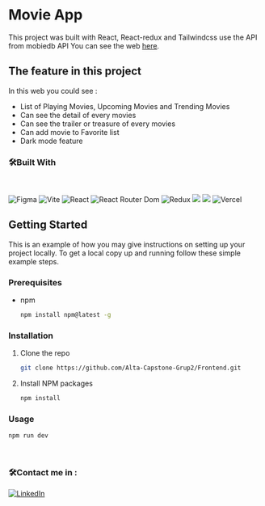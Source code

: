 # Movie App

This project was built with React, React-redux and Tailwindcss use the API from mobiedb API
You can see the web [here](https://mymovies-app-react-git.vercel.app/).

## The feature in this project
In this web you could see :
- List of Playing Movies, Upcoming Movies and Trending Movies
- Can see the detail of every movies
- Can see the trailer or treasure of every movies
- Can add movie to Favorite list
- Dark mode feature

### 🛠️Built With

<br>

![Figma](https://img.shields.io/badge/figma-%23F24E1E.svg?style=for-the-badge&logo=figma&logoColor=white)
![Vite](https://img.shields.io/badge/vite-%23646CFF.svg?style=for-the-badge&logo=vite&logoColor=white)
![React](https://img.shields.io/badge/react-%2320232a.svg?style=for-the-badge&logo=react&logoColor=%2361DAFB)
![React Router Dom](https://img.shields.io/badge/React_Router-CA4245?style=for-the-badge&logo=react-router&logoColor=white)
![Redux](https://img.shields.io/badge/redux-%23593d88.svg?style=for-the-badge&logo=redux&logoColor=white)
<img src="https://img.shields.io/badge/Tailwind_CSS-38B2AC?style=for-the-badge&logo=tailwind-css&logoColor=white" />
<img src="https://img.shields.io/badge/DaisyUi-FFFF00?style=for-the-badge&logo=daisyui&logoColor=white" />
![Vercel](https://img.shields.io/badge/Vercel-000000?style=for-the-badge&logo=vercel&logoColor=white)


## Getting Started

This is an example of how you may give instructions on setting up your project locally.
To get a local copy up and running follow these simple example steps.

### Prerequisites

- npm
  ```sh
  npm install npm@latest -g
  ```

### Installation

1. Clone the repo
   ```sh
   git clone https://github.com/Alta-Capstone-Grup2/Frontend.git
   ```
2. Install NPM packages
   ```sh
   npm install
   ```

### Usage

```sh
npm run dev
```

<br/>

### 🛠️Contact me in :

[![LinkedIn](https://img.shields.io/badge/-Novalia-blue?style=for-the-badge&logo=linkedin&logoColor=white)](https://www.linkedin.com/in/nova-lia-53b911261/)
